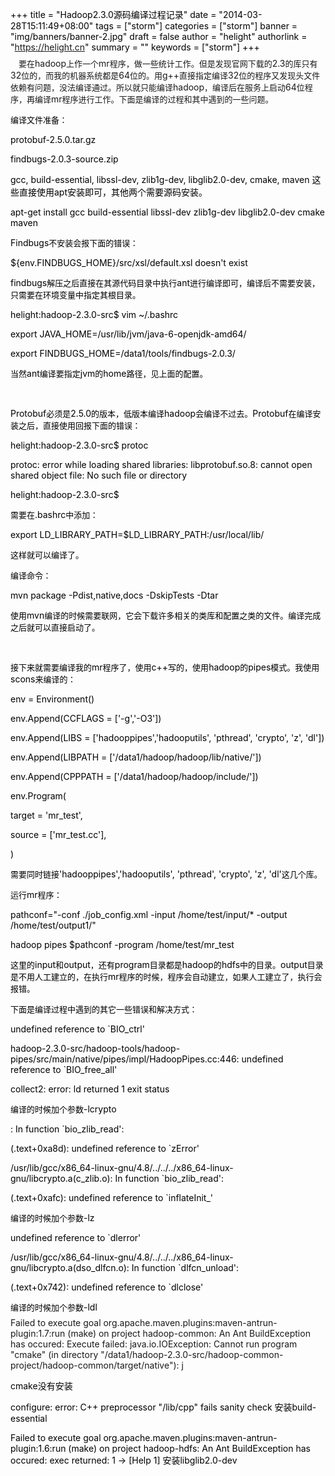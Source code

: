 +++
title = "Hadoop2.3.0源码编译过程记录"
date = "2014-03-28T15:11:49+08:00"
tags = ["storm"]
categories = ["storm"]
banner = "img/banners/banner-2.jpg"
draft = false
author = "helight"
authorlink = "https://helight.cn"
summary = ""
keywords = ["storm"]
+++

<style type="text/css"><!--
P { margin-bottom: 0.08in; }
--></style><span style="font-family: 宋体;"><span style="font-size: small;">    要在</span></span>hadoop<span style="font-family: 宋体;"><span style="font-size: small;">上作一个</span></span>mr<span style="font-family: 宋体;"><span style="font-size: small;">程序，做一些统计工作。但是发现官网下载的</span></span>2.3<span style="font-family: 宋体;"><span style="font-size: small;">的库只有</span></span>32<span style="font-family: 宋体;"><span style="font-size: small;">位的，而我的机器系统都是</span></span>64<span style="font-family: 宋体;"><span style="font-size: small;">位的。用</span></span>g++<span style="font-family: 宋体;"><span style="font-size: small;">直接指定编译</span></span>32<span style="font-family: 宋体;"><span style="font-size: small;">位的程序又发现头文件依赖有问题，没法编译通过。所以就只能编译</span></span>hadoop<span style="font-family: 宋体;"><span style="font-size: small;">，编译后在服务上启动</span></span>64<span style="font-family: 宋体;"><span style="font-size: small;">位程序，再编译</span></span>mr<span style="font-family: 宋体;"><span style="font-size: small;">程序进行工作。下面是编译的过程和其中遇到的一些问题。</span></span>

<span style="font-family: 宋体;"><span style="font-size: small;">编译文件准备：</span></span>

protobuf-2.5.0.tar.gz

findbugs-2.0.3-source.zip

gcc, build-essential, libssl-dev, zlib1g-dev, libglib2.0-dev, cmake, maven <span style="font-family: 宋体;">这些直接使用</span>apt<span style="font-family: 宋体;">安装即可，其他两个需要源码安装。</span>

apt-get install gcc build-essential libssl-dev zlib1g-dev libglib2.0-dev cmake maven

Findbugs<span style="font-family: 宋体;"><span style="font-size: small;">不安装会报下面的错误：</span></span>

${env.FINDBUGS_HOME}/src/xsl/default.xsl doesn't exist

findbugs<span style="font-family: 宋体;"><span style="font-size: small;">解压之后直接在其源代码目录中执行</span></span>ant<span style="font-family: 宋体;"><span style="font-size: small;">进行编译即可，编译后不需要安装，只需要在环境变量中指定其根目录。</span></span>

helight:hadoop-2.3.0-src$ vim ~/.bashrc

export JAVA_HOME=/usr/lib/jvm/java-6-openjdk-amd64/

export FINDBUGS_HOME=/data1/tools/findbugs-2.0.3/

<span style="font-family: 宋体;"><span style="font-size: small;">当然</span></span>ant<span style="font-family: 宋体;"><span style="font-size: small;">编译要指定</span></span>jvm<span style="font-family: 宋体;"><span style="font-size: small;">的</span></span>home<span style="font-family: 宋体;"><span style="font-size: small;">路径，见上面的配置。</span></span>

&nbsp;

Protobuf<span style="font-family: 宋体;"><span style="font-size: small;">必须是</span></span>2.5.0<span style="font-family: 宋体;"><span style="font-size: small;">的版本，低版本编译</span></span>hadoop<span style="font-family: 宋体;"><span style="font-size: small;">会编译不过去。</span></span>Protobuf<span style="font-family: 宋体;"><span style="font-size: small;">在编译安装之后，直接使用回报下面的错误：</span></span>

helight:hadoop-2.3.0-src$ protoc

protoc: error while loading shared libraries: libprotobuf.so.8: cannot open shared object file: No such file or directory

helight:hadoop-2.3.0-src$

<span style="font-family: 宋体;"><span style="font-size: small;">需要在</span></span>.bashrc<span style="font-family: 宋体;"><span style="font-size: small;">中添加：</span></span>

export LD_LIBRARY_PATH=$LD_LIBRARY_PATH:/usr/local/lib/

<span style="font-family: 宋体;"><span style="font-size: small;">这样就可以编译了。</span></span>

<span style="font-family: 宋体;"><span style="font-size: small;">编译命令：</span></span>

mvn package -Pdist,native,docs -DskipTests -Dtar

<span style="font-family: 宋体;"><span style="font-size: small;">使用</span></span>mvn<span style="font-family: 宋体;"><span style="font-size: small;">编译的时候需要联网，它会下载许多相关的类库和配置之类的文件。编译完成之后就可以直接启动了。</span></span>

&nbsp;

<span style="font-family: 宋体;"><span style="font-size: small;">接下来就需要编译我的</span></span>mr<span style="font-family: 宋体;"><span style="font-size: small;">程序了，使用</span></span>c++<span style="font-family: 宋体;"><span style="font-size: small;">写的，使用</span></span>hadoop<span style="font-family: 宋体;"><span style="font-size: small;">的</span></span>pipes<span style="font-family: 宋体;"><span style="font-size: small;">模式。我使用</span></span>scons<span style="font-family: 宋体;"><span style="font-size: small;">来编译的：</span></span>

env = Environment()

env.Append(CCFLAGS = ['-g','-O3'])

env.Append(LIBS = ['hadooppipes','hadooputils', 'pthread', 'crypto', 'z', 'dl'])

env.Append(LIBPATH = ['/data1/hadoop/hadoop/lib/native/'])

env.Append(CPPPATH = ['/data1/hadoop/hadoop/include/'])

env.Program(

target = 'mr_test',

source = ['mr_test.cc'],

)

<span style="font-family: 宋体;"><span style="font-size: small;">需要同时链接</span></span>'hadooppipes','hadooputils', 'pthread', 'crypto', 'z', 'dl'<span style="font-family: 宋体;"><span style="font-size: small;">这几个库。</span></span>

<span style="font-family: 宋体;"><span style="font-size: small;">运行</span></span>mr<span style="font-family: 宋体;"><span style="font-size: small;">程序：</span></span>

pathconf="-conf ./job_config.xml -input /home/test/input/* -output /home/test/output1/"

hadoop pipes $pathconf -program /home/test/mr_test

<span style="font-family: 宋体;"><span style="font-size: small;">这里的</span></span>input<span style="font-family: 宋体;"><span style="font-size: small;">和</span></span>output<span style="font-family: 宋体;"><span style="font-size: small;">，还有</span></span>program<span style="font-family: 宋体;"><span style="font-size: small;">目录都是</span></span>hadoop<span style="font-family: 宋体;"><span style="font-size: small;">的</span></span>hdfs<span style="font-family: 宋体;"><span style="font-size: small;">中的目录。</span></span>output<span style="font-family: 宋体;"><span style="font-size: small;">目录是不用人工建立的，在执行</span></span>mr<span style="font-family: 宋体;"><span style="font-size: small;">程序的时候，程序会自动建立，如果人工建立了，执行会报错。</span></span>

<span style="font-family: 宋体;"><span style="font-size: small;">下面是编译过程中遇到的其它一些错误和解决方式：</span></span>

undefined reference to `BIO_ctrl'

hadoop-2.3.0-src/hadoop-tools/hadoop-pipes/src/main/native/pipes/impl/HadoopPipes.cc:446: undefined reference to `BIO_free_all'

collect2: error: ld returned 1 exit status

<span style="font-family: 宋体;"><span style="font-size: small;">编译的时候加个参数</span></span>-lcrypto

: In function `bio_zlib_read':

(.text+0xa8d): undefined reference to `zError'

/usr/lib/gcc/x86_64-linux-gnu/4.8/../../../x86_64-linux-gnu/libcrypto.a(c_zlib.o): In function `bio_zlib_read':

(.text+0xafc): undefined reference to `inflateInit_'

<span style="font-family: 宋体;"><span style="font-size: small;">编译的时候加个参数</span></span>-lz

undefined reference to `dlerror'

/usr/lib/gcc/x86_64-linux-gnu/4.8/../../../x86_64-linux-gnu/libcrypto.a(dso_dlfcn.o): In function `dlfcn_unload':

(.text+0x742): undefined reference to `dlclose'

<span style="font-family: 宋体;"><span style="font-size: small;">编译的时候加个参数</span></span>-ldl

<style type="text/css"><!--
P { margin-bottom: 0.08in; direction: ltr; color: rgb(0, 0, 0); }P.western { font-family: "Liberation Serif","Times New Roman",serif; font-size: 12pt; }P.cjk { font-family: "宋体"; font-size: 12pt; }P.ctl { font-family: "DejaVu Sans"; font-size: 12pt; }
--></style>Failed to execute goal org.apache.maven.plugins:maven-antrun-plugin:1.7:run (make) on project hadoop-common: An Ant BuildException has occured: Execute failed: java.io.IOException: Cannot run program "cmake" (in directory "/data1/hadoop-2.3.0-src/hadoop-common-project/hadoop-common/target/native"): j

cmake<span style="font-family: 宋体;">没有安装</span>

configure: error: C++ preprocessor "/lib/cpp" fails sanity check
<span style="font-family: 宋体;">安装</span>build-essential

Failed to execute goal org.apache.maven.plugins:maven-antrun-plugin:1.6:run (make) on project hadoop-hdfs: An Ant BuildException has occured: exec returned: 1 -&gt; [Help 1]
<span style="font-family: 宋体;">安装</span>libglib2.0-dev